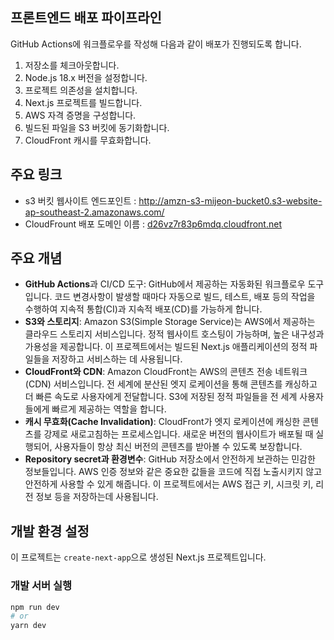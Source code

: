 ## 프론트엔드 배포 파이프라인

GitHub Actions에 워크플로우를 작성해 다음과 같이 배포가 진행되도록 합니다.

1. 저장소를 체크아웃합니다.
2. Node.js 18.x 버전을 설정합니다.
3. 프로젝트 의존성을 설치합니다.
4. Next.js 프로젝트를 빌드합니다.
5. AWS 자격 증명을 구성합니다.
6. 빌드된 파일을 S3 버킷에 동기화합니다.
7. CloudFront 캐시를 무효화합니다.

## 주요 링크

- s3 버킷 웹사이트 엔드포인트 
: http://amzn-s3-mijeon-bucket0.s3-website-ap-southeast-2.amazonaws.com/
- CloudFrount 배포 도메인 이름
: [d26vz7r83p6mdq.cloudfront.net](https://d26vz7r83p6mdq.cloudfront.net/)

## 주요 개념

- **GitHub Actions**과 CI/CD 도구: GitHub에서 제공하는 자동화된 워크플로우 도구입니다. 코드 변경사항이 발생할 때마다 자동으로 빌드, 테스트, 배포 등의 작업을 수행하여 지속적 통합(CI)과 지속적 배포(CD)를 가능하게 합니다.
- **S3와 스토리지**: Amazon S3(Simple Storage Service)는 AWS에서 제공하는 클라우드 스토리지 서비스입니다. 정적 웹사이트 호스팅이 가능하며, 높은 내구성과 가용성을 제공합니다. 이 프로젝트에서는 빌드된 Next.js 애플리케이션의 정적 파일들을 저장하고 서비스하는 데 사용됩니다.
- **CloudFront와 CDN**: Amazon CloudFront는 AWS의 콘텐츠 전송 네트워크(CDN) 서비스입니다. 전 세계에 분산된 엣지 로케이션을 통해 콘텐츠를 캐싱하고 더 빠른 속도로 사용자에게 전달합니다. S3에 저장된 정적 파일들을 전 세계 사용자들에게 빠르게 제공하는 역할을 합니다.
- **캐시 무효화(Cache Invalidation)**: CloudFront가 엣지 로케이션에 캐싱한 콘텐츠를 강제로 새로고침하는 프로세스입니다. 새로운 버전의 웹사이트가 배포될 때 실행되어, 사용자들이 항상 최신 버전의 콘텐츠를 받아볼 수 있도록 보장합니다.
- **Repository secret과 환경변수**: GitHub 저장소에서 안전하게 보관하는 민감한 정보들입니다. AWS 인증 정보와 같은 중요한 값들을 코드에 직접 노출시키지 않고 안전하게 사용할 수 있게 해줍니다. 이 프로젝트에서는 AWS 접근 키, 시크릿 키, 리전 정보 등을 저장하는데 사용됩니다.

## 개발 환경 설정

이 프로젝트는 `create-next-app`으로 생성된 Next.js 프로젝트입니다.

### 개발 서버 실행

```bash
npm run dev
# or
yarn dev
```